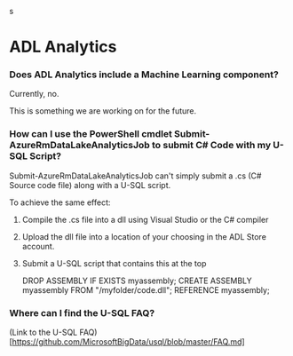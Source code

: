 s
# ADL Analytics

### Does ADL Analytics include a Machine Learning component?

Currently, no.

This is something we are working on for the future.

### How can I use the PowerShell cmdlet Submit-AzureRmDataLakeAnalyticsJob to submit C# Code with my U-SQL Script?

Submit-AzureRmDataLakeAnalyticsJob can't simply submit a .cs (C# Source code file) along with a U-SQL script.

To achieve the same effect:
1.	Compile the .cs file into a dll using Visual Studio or the C# compiler
2.	Upload the dll file into a location of your choosing in the ADL Store account.
3.	Submit a U-SQL script that contains this at the top
    
    DROP ASSEMBLY IF EXISTS myassembly;
    CREATE ASSEMBLY myassembly FROM "/myfolder/code.dll";
    REFERENCE myassembly; 

### Where can I find the U-SQL FAQ?

(Link to the U-SQL FAQ)[https://github.com/MicrosoftBigData/usql/blob/master/FAQ.md]

